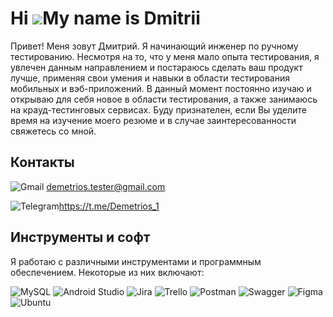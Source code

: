 # Hi ![](https://user-images.githubusercontent.com/18350557/176309783-0785949b-9127-417c-8b55-ab5a4333674e.gif)My name is Dmitrii

Привет! Меня зовут Дмитрий. Я начинающий инженер по ручному тестированию. Несмотря на то, что у меня мало опыта тестирования, я увлечен данным направлением и постараюсь сделать ваш продукт лучше, применяя свои умения и навыки в области тестирования мобильных и вэб-приложений. В данный момент постоянно изучаю и открываю для себя новое в области тестирования, а также занимаюсь на крауд-тестинговых сервисах. Буду признателен, если Вы уделите время на изучение моего резюме и в случае заинтересованности свяжетесь со мной.

## Контакты

![Gmail](https://img.shields.io/badge/Gmail-D14836?style=for-the-badge&logo=gmail&logoColor=white) demetrios.tester@gmail.com 

![Telegram](https://img.shields.io/badge/Telegram-2CA5E0?style=for-the-badge&logo=telegram&logoColor=white)https://t.me/Demetrios_1

## Инструменты и софт

Я работаю с различными инструментами и программным обеспечением. Некоторые из них включают:

![MySQL](https://img.shields.io/badge/mysql-%2300f.svg?style=for-the-badge&logo=mysql&logoColor=white)
![Android Studio](https://img.shields.io/badge/Android%20Studio-3DDC84.svg?style=for-the-badge&logo=android-studio&logoColor=white)
![Jira](https://img.shields.io/badge/jira-%230A0FFF.svg?style=for-the-badge&logo=jira&logoColor=white)
![Trello](https://img.shields.io/badge/Trello-%23026AA7.svg?style=for-the-badge&logo=Trello&logoColor=white)
![Postman](https://img.shields.io/badge/Postman-FF6C37?style=for-the-badge&logo=postman&logoColor=white)
![Swagger](https://img.shields.io/badge/-Swagger-%23Clojure?style=for-the-badge&logo=swagger&logoColor=white)
![Figma](https://img.shields.io/badge/figma-%23F24E1E.svg?style=for-the-badge&logo=figma&logoColor=white)
![Ubuntu](https://img.shields.io/badge/Ubuntu-E95420?style=for-the-badge&logo=ubuntu&logoColor=white)
